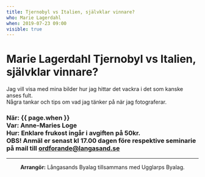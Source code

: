 ```yaml
---
title: Tjernobyl vs Italien, självklar vinnare?
who: Marie Lagerdahl
when: 2019-07-23 09:00 
visible: true
---
```

<h1><strong>Marie Lagerdahl</strong> Tjernobyl vs Italien, självklar vinnare?</h1>
<p>
Jag vill visa med mina bilder hur jag hittar det vackra i det som kanske anses fult. 
<br>
Några tankar och tips om vad jag tänker på när jag fotograferar. 
</p>

<h3>
När: {{ page.when }}<br>
Var: Anne-Maries Loge<br>
Hur: Enklare frukost ingår i avgiften på 50kr.<br> 
    <strong>OBS!</strong> Anmäl er senast kl 17.00 dagen före respektive seminarie på mail till
    <a href="mailto:ordforande@langasand.se?Subject=Anmälan%20frukostföreläsning%20juli%2023" target="_top">ordforande@langasand.se</a>
</h3>

<hr class="my-2" />
<p class="infotext" style="text-align: center"><strong>Arrangör:</strong>
Långasands Byalag tillsammans med Ugglarps Byalag.</p>
